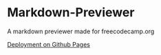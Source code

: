 # Markdown-Previewer
A markdown previewer made for freecodecamp.org

[Deployment on Github Pages](https://seely1991.github.io/Markdown-Previewer/)
